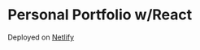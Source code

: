 # Personal Portfolio w/React

Deployed on <a href="https://suspicious-jang-7762b9.netlify.app">Netlify</a>

